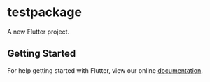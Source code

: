 # testpackage

A new Flutter project.

## Getting Started

For help getting started with Flutter, view our online
[documentation](https://flutter.io/).

